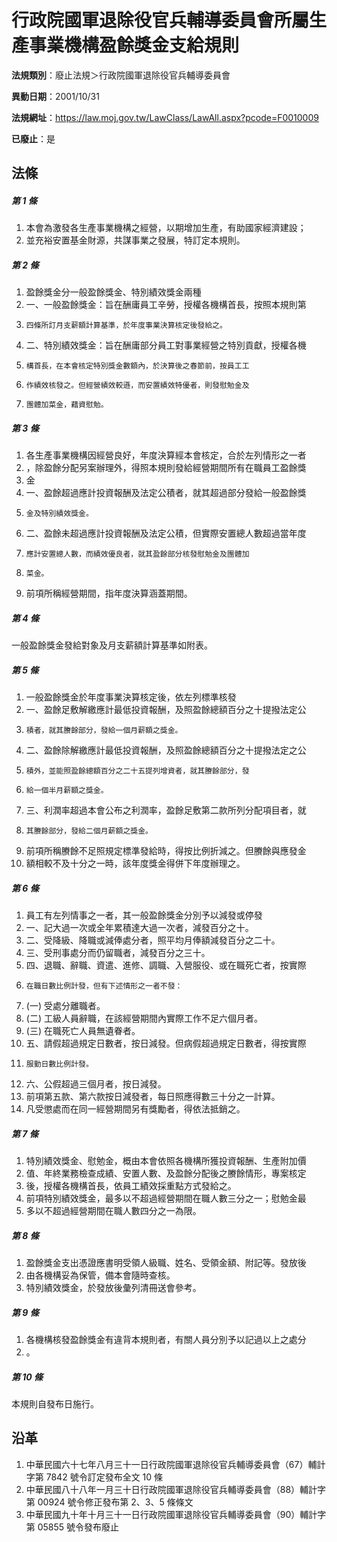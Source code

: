 # 行政院國軍退除役官兵輔導委員會所屬生產事業機構盈餘獎金支給規則

**法規類別**：廢止法規＞行政院國軍退除役官兵輔導委員會

**異動日期**：2001/10/31  

**法規網址**：https://law.moj.gov.tw/LawClass/LawAll.aspx?pcode=F0010009

**已廢止**：是



## 法條
##### 第 1 條
1. 本會為激發各生產事業機構之經營，以期增加生產，有助國家經濟建設；
1. 並充裕安置基金財源，共謀事業之發展，特訂定本規則。

##### 第 2 條
1. 盈餘獎金分一般盈餘獎金、特別績效獎金兩種
1. 一、一般盈餘獎金：旨在酬庸員工辛勞，授權各機構首長，按照本規則第
1.     四條所訂月支薪額計算基準，於年度事業決算核定後發給之。
1. 二、特別績效獎金：旨在酬庸部分員工對事業經營之特別貢獻，授權各機
1.     構首長，在本會核定特別獎金數額內，於決算後之春節前，按員工工
1.     作績效核發之。但經營績效較遜，而安置績效特優者，則發慰勉金及
1.     團體加菜金，藉資慰勉。

##### 第 3 條
1. 各生產事業機構因經營良好，年度決算經本會核定，合於左列情形之一者
1. ，除盈餘分配另案辦理外，得照本規則發給經營期間所有在職員工盈餘獎
1. 金
1. 一、盈餘超過應計投資報酬及法定公積者，就其超過部分發給一般盈餘獎
1.     金及特別績效獎金。
1. 二、盈餘未超過應計投資報酬及法定公積，但實際安置總人數超過當年度
1.     應計安置總人數，而績效優良者，就其盈餘部分核發慰勉金及團體加
1.     菜金。
1. 前項所稱經營期間，指年度決算涵蓋期間。

##### 第 4 條
一般盈餘獎金發給對象及月支薪額計算基準如附表。

##### 第 5 條
1. 一般盈餘獎金於年度事業決算核定後，依左列標準核發
1. 一、盈餘足敷解繳應計最低投資報酬，及照盈餘總額百分之十提撥法定公
1.     積者，就其賸餘部分，發給一個月薪額之獎金。
1. 二、盈餘除解繳應計最低投資報酬，及照盈餘總額百分之十提撥法定之公
1.     積外，並能照盈餘總額百分之二十五提列增資者，就其賸餘部分，發
1.     給一個半月薪額之獎金。
1. 三、利潤率超過本會公布之利潤率，盈餘足敷第二款所列分配項目者，就
1.     其賸餘部分，發給二個月薪額之獎金。
1. 前項所稱賸餘不足照規定標準發給時，得按比例折減之。但賸餘與應發金
1. 額相較不及十分之一時，該年度獎金得併下年度辦理之。

##### 第 6 條
1. 員工有左列情事之一者，其一般盈餘獎金分別予以減發或停發
1. 一、記大過一次或全年累積達大過一次者，減發百分之十。
1. 二、受降級、降職或減俸處分者，照平均月俸額減發百分之二十。
1. 三、受刑事處分而仍留職者，減發百分之三十。
1. 四、退職、辭職、資遣、進修、調職、入營服役、或在職死亡者，按實際
1.     在職日數比例計發，但有下述情形之一者不發：
1.  (一) 受處分離職者。
1.  (二) 工級人員辭職，在該經營期間內實際工作不足六個月者。
1.  (三) 在職死亡人員無遺眷者。
1. 五、請假超過規定日數者，按日減發。但病假超過規定日數者，得按實際
1.     服勤日數比例計發。
1. 六、公假超過三個月者，按日減發。
1. 前項第五款、第六款按日減發者，每日照應得數三十分之一計算。
1. 凡受懲處而在同一經營期間另有獎勵者，得依法抵銷之。

##### 第 7 條
1. 特別績效獎金、慰勉金，概由本會依照各機構所獲投資報酬、生產附加價
1. 值、年終業務檢查成績、安置人數、及盈餘分配後之賸餘情形，專案核定
1. 後，授權各機構首長，依員工績效採重點方式發給之。
1. 前項特別績效獎金，最多以不超過經營期間在職人數三分之一；慰勉金最
1. 多以不超過經營期間在職人數四分之一為限。

##### 第 8 條
1. 盈餘獎金支出憑證應書明受領人級職、姓名、受領金額、附記等。發放後
1. 由各機構妥為保管，備本會隨時查核。
1. 特別績效獎金，於發放後彙列清冊送會參考。

##### 第 9 條
1. 各機構核發盈餘獎金有違背本規則者，有關人員分別予以記過以上之處分
1. 。

##### 第 10 條
本規則自發布日施行。

## 沿革
1. 中華民國六十七年八月三十一日行政院國軍退除役官兵輔導委員會（67）輔計字第 7842 號令訂定發布全文 10 條
1. 中華民國八十八年一月三十日行政院國軍退除役官兵輔導委員會（88）輔計字第 00924  號令修正發布第 2、3、5  條條文
1. 中華民國九十年十月三十一日行政院國軍退除役官兵輔導委員會（90）輔計字第 05855  號令發布廢止
